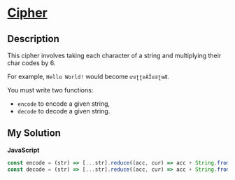 # [Cipher](https://www.codewars.com/kata/5a19701d80171fd71d000029)

## Description

This cipher involves taking each character of a string and multiplying their char codes by 6.

For example, `Hello World!` would become `ưɞʈʈʚÀȊʚʬʈɘÆ`.

You must write two functions:

- `encode` to encode a given string,
- `decode` to decode a given string.

## My Solution

**JavaScript**

```js
const encode = (str) => [...str].reduce((acc, cur) => acc + String.fromCharCode(cur.charCodeAt() * 6), '');
const decode = (str) => [...str].reduce((acc, cur) => acc + String.fromCharCode(cur.charCodeAt() / 6), '');
```
